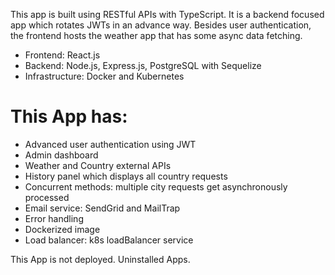 This app is built using RESTful APIs with TypeScript. It is a backend focused app which rotates JWTs in an advance way. Besides user authentication, the frontend hosts the weather app that has some async data fetching.

- Frontend: React.js
- Backend: Node.js, Express.js, PostgreSQL with Sequelize
- Infrastructure: Docker and Kubernetes

# This App has:
* Advanced user authentication using JWT
* Admin dashboard
* Weather and Country external APIs
* History panel which displays all country requests
* Concurrent methods: multiple city requests get asynchronously processed
* Email service: SendGrid and MailTrap
* Error handling
* Dockerized image
* Load balancer: k8s loadBalancer service

This App is not deployed.
Uninstalled Apps.
